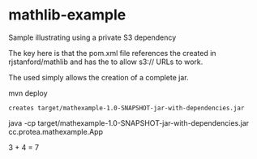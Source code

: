 mathlib-example
===============

Sample illustrating using a private S3 dependency

The key here is that the pom.xml file references the <repositories> created in rjstanford/mathlib and has the <extension> to allow s3:// URLs to work.

The <plugin> used simply allows the creation of a complete jar.

mvn deploy

	creates target/mathexample-1.0-SNAPSHOT-jar-with-dependencies.jar

java -cp target/mathexample-1.0-SNAPSHOT-jar-with-dependencies.jar cc.protea.mathexample.App

  3 + 4 = 7
